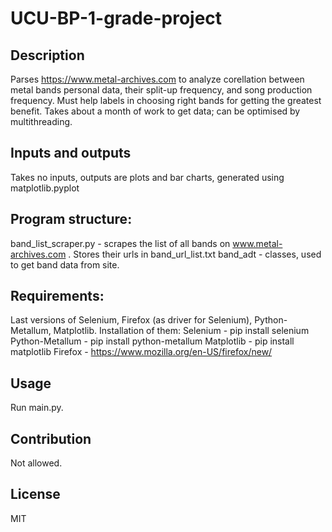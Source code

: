 # UCU-BP-1-grade-project

## Description
Parses https://www.metal-archives.com to analyze corellation between metal bands personal data, their split-up frequency, and song production frequency. Must help labels in choosing right bands for getting the greatest benefit. Takes about a month of work to get data; can be optimised by multithreading.

## Inputs and outputs
Takes no inputs, outputs are plots and bar charts, generated using matplotlib.pyplot

## Program structure:
band_list_scraper.py - scrapes the list of all bands on www.metal-archives.com . Stores their urls in band_url_list.txt
band_adt - classes, used to get band data from site.


## Requirements:
Last versions of Selenium, Firefox (as driver for Selenium), Python-Metallum, Matplotlib.
Installation of them:
Selenium - pip install selenium
Python-Metallum - pip install python-metallum
Matplotlib - pip install matplotlib
Firefox - https://www.mozilla.org/en-US/firefox/new/

## Usage
Run main.py.

## Contribution
Not allowed.

## License
MIT
